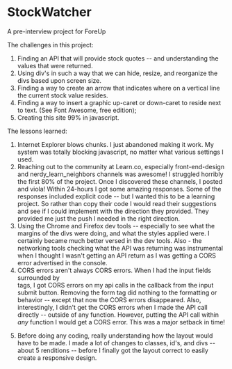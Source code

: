 # StockWatcher
A pre-interview project for ForeUp

The challenges in this project:

1.  Finding an API that will provide stock quotes -- and understanding the values that were returned.
2.  Using div's in such a way that we can hide, resize, and reorganize the divs based upon screen size.
3.  Finding a way to create an arrow that indicates where on a vertical line the current stock value resides.
4.  Finding a way to insert a graphic up-caret or down-caret to reside next to text. (See Font Awesome, free edition);
5.  Creating this site 99% in javascript.

The lessons learned:

1.  Internet Explorer blows chunks.  I just abandoned making it work.  My system was totally blocking javascript, no matter what various settings I used.
2.  Reaching out to the community at Learn.co, especially front-end-design and nerdy_learn_neighbors channels was awesome!  I struggled horribly the first 80% of the project.  Once I discovered these channels, I posted and viola! Within 24-hours I got some amazing responses.  Some of the responses included explicit code -- but I wanted this to be a learning project.  So rather than copy their code I would read their suggestions and see if I could implement with the direction they provided. They provided me just the push I needed in the right direction.
3.  Using the Chrome and Firefox dev tools -- especially to see what the margins of the divs were doing, and what the styles applied were.  I certainly became much better versed in the dev tools.  Also - the networking tools checking what the API was returning was instrumental when I thought I wasn't getting an API return as I was getting a CORS error advertised in the console.
4.  CORS errors aren't always CORS errors.  When I had the input fields surrounded by <form> tags, I got CORS errors on my api calls in the callback from the input submit button.  Removing the form tag did nothing to the formatting or behavior -- except that now the CORS errors disappeared.  Also, interestingly, I didn't get the CORS errors when I made the API call directly -- outside of any function.  However, putting the API call within *any* function I would get a CORS error.  This was a major setback in time!
5.  Before doing any coding, really understanding how the layout would have to be made.  I made a lot of changes to classes, id's, and divs -- about 5 renditions -- before I finally got the layout correct to easily create a responsive design.
